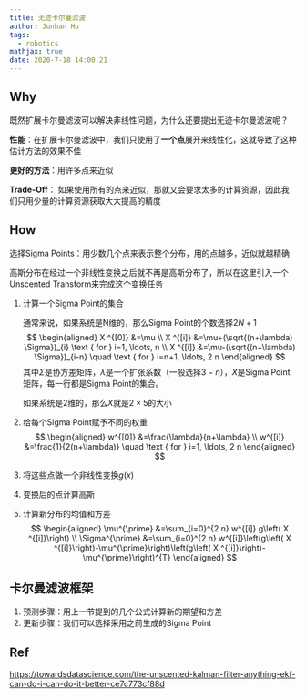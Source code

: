 ```yaml
---
title: 无迹卡尔曼滤波
author: Junhan Hu
tags:
  - robotics
mathjax: true
date: 2020-7-18 14:00:21 
---
```


## Why

既然扩展卡尔曼滤波可以解决非线性问题，为什么还要提出无迹卡尔曼滤波呢？

**性能**：在扩展卡尔曼滤波中，我们只使用了**一个点**展开来线性化，这就导致了这种估计方法的效果不佳

**更好的方法**：用许多点来近似

**Trade-Off**： 如果使用所有的点来近似，那就又会要求太多的计算资源，因此我们只用少量的计算资源获取大大提高的精度

## How

选择Sigma Points：用少数几个点来表示整个分布，用的点越多，近似就越精确

高斯分布在经过一个非线性变换之后就不再是高斯分布了，所以在这里引入一个Unscented Transform来完成这个变换任务

1. 计算一个Sigma Point的集合

   通常来说，如果系统是N维的，那么Sigma Point的个数选择$2N+1$
   $$
   \begin{aligned}
   X ^{[0]} &=\mu \\
   X ^{[i]} &=\mu+(\sqrt{(n+\lambda) \Sigma})_{i} \text { for } i=1, \ldots, n \\
   X ^{[i]} &=\mu-(\sqrt{(n+\lambda) \Sigma})_{i-n} \quad \text { for } i=n+1, \ldots, 2 n
   \end{aligned}
   $$
   其中$\Sigma$是协方差矩阵，$\lambda$是一个扩张系数（一般选择$3-n$），$X$是Sigma Point矩阵，每一行都是Sigma Point的集合。

   如果系统是2维的，那么$X$就是$2\times5$的大小

2. 给每个Sigma Point赋予不同的权重
   $$
   \begin{aligned}
   w^{[0]} &=\frac{\lambda}{n+\lambda} \\
   w^{[i]} &=\frac{1}{2(n+\lambda)} \quad \text { for } i=1, \ldots, 2 n
   \end{aligned}
   $$
   
3. 将这些点做一个非线性变换$g(x)$

4. 变换后的点计算高斯

5. 计算新分布的均值和方差
   $$
   \begin{aligned}
   \mu^{\prime} &=\sum_{i=0}^{2 n} w^{[i]} g\left( X ^{[i]}\right) \\
   \Sigma^{\prime} &=\sum_{i=0}^{2 n} w^{[i]}\left(g\left( X ^{[i]}\right)-\mu^{\prime}\right)\left(g\left( X ^{[i]}\right)-\mu^{\prime}\right)^{T}
   \end{aligned}
   $$
   

## 卡尔曼滤波框架

1. 预测步骤：用上一节提到的几个公式计算新的期望和方差
2. 更新步骤：我们可以选择采用之前生成的Sigma Point

## Ref

https://towardsdatascience.com/the-unscented-kalman-filter-anything-ekf-can-do-i-can-do-it-better-ce7c773cf88d
